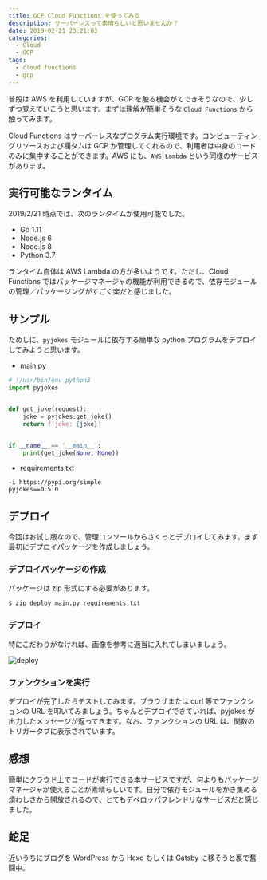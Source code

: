 ```yaml
---
title: GCP Cloud Functions を使ってみる
description: サーバーレスって素晴らしいと思いませんか？
date: 2019-02-21 23:21:03
categories:
  - Cloud
  - GCP
tags:
  - cloud functions
  - gcp
---
```


普段は AWS を利用していますが、GCP を触る機会がてできそうなので、少しずつ覚えていこうと思います。まずは理解が簡単そうな `Cloud Functions` から触ってみます。

Cloud Functions はサーバーレスなプログラム実行環境です。コンピューティングリソースおよび欄タムは GCP か管理してくれるので、利用者は中身のコードのみに集中することができます。AWS にも、`AWS Lambda` という同様のサービスがあります。

実行可能なランタイム
---

2019/2/21 時点では、次のランタイムが使用可能でした。

* Go 1.11
* Node.js 6
* Node.js 8
* Python 3.7

ランタイム自体は AWS Lambda の方が多いようです。ただし、Cloud Functions ではパッケージマネージャの機能が利用できるので、依存モジュールの管理／パッケージングがすごく楽だと感じました。

サンプル
---

ためしに、`pyjokes` モジュールに依存する簡単な python プログラムをデプロイしてみようと思います。

* main.py

```python
# !/usr/bin/env python3
import pyjokes


def get_joke(request):
    joke = pyjokes.get_joke()
    return f'joke: {joke}'


if __name__ == '__main__':
    print(get_joke(None, None))
```

* requirements.txt

```text
-i https://pypi.org/simple
pyjokes==0.5.0
```

デプロイ
---

今回はお試し版なので、管理コンソールからさくっとデプロイしてみます。まず最初にデプロイパッケージを作成しましょう。

### デプロイパッケージの作成

パッケージは zip 形式にする必要があります。

```bash
$ zip deploy main.py requirements.txt
```

### デプロイ

特にこだわりがなければ、画像を参考に適当に入れてしまいましょう。

![deploy](https://www.evernote.com/l/AE2fWTqVnW5HZ6-3pKwFxPQwvXxsfxL7gBAB/image.png "deploy")

### ファンクションを実行

デプロイが完了したらテストしてみます。ブラウザまたは curl 等でファンクションの URL を叩いてみましょう。ちゃんとデプロイできていれば、pyjokes が出力したメッセージが返ってきます。なお、ファンクションの URL は、関数のトリガータブに表示されています。

感想
---

簡単にクラウド上でコードが実行できる本サービスですが、何よりもパッケージマネージャが使えることが素晴らしいです。自分で依存モジュールをかき集める煩わしさから開放されるので、とてもデベロッパフレンドリなサービスだと感じました。

蛇足
---

近いうちにブログを WordPress から Hexo もしくは Gatsby に移そうと裏で奮闘中。

